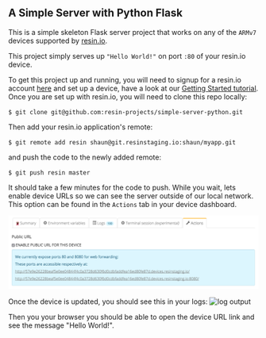 ## A Simple Server with Python Flask

This is a simple skeleton Flask server project that works on any of the `ARMv7` devices supported by [resin.io][resin-link].

This project simply serves up `"Hello World!"` on port `:80` of your resin.io device.

To get this project up and running, you will need to signup for a resin.io account [here][signup-page] and set up a device, have a look at our [Getting Started tutorial][gettingStarted-link]. Once you are set up with resin.io, you will need to clone this repo locally:
```
$ git clone git@github.com:resin-projects/simple-server-python.git
```
Then add your resin.io application's remote:
```
$ git remote add resin shaun@git.resinstaging.io:shaun/myapp.git
```
and push the code to the newly added remote:
```
$ git push resin master
```
It should take a few minutes for the code to push. While you wait, lets enable device URLs so we can see the server outside of our local network. This option can be found in the `Actions` tab in your device dashboard.
<!-- TODO: update images when port 8080 is deprecated. -->
![Actions Tab](/img/enable-public-URLs.png)

Once the device is updated, you should see this in your logs:
![log output](/img/log-ouput.png)

Then you your browser you should be able to open the device URL link and see the message "Hello World!".


[resin-link]:https://resin.io/
[signup-page]:https://dashboard.resin.io/signup
[gettingStarted-link]:http://docs.resin.io/#/pages/installing/gettingStarted.md

